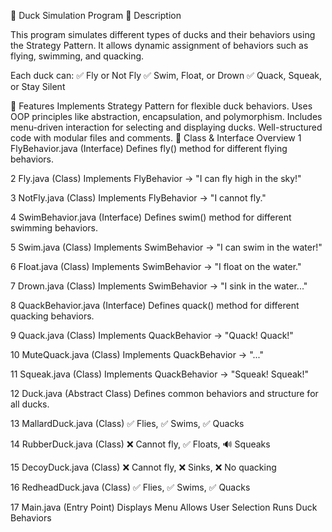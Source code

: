 
🦆 Duck Simulation Program
📌 Description
 


This program simulates different types of ducks and their behaviors using the Strategy Pattern. It allows dynamic assignment of behaviors such as flying, swimming, and quacking.

Each duck can: ✅ Fly or Not Fly
✅ Swim, Float, or Drown
✅ Quack, Squeak, or Stay Silent

🚀 Features
Implements Strategy Pattern for flexible duck behaviors.
Uses OOP principles like abstraction, encapsulation, and polymorphism.
Includes menu-driven interaction for selecting and displaying ducks.
Well-structured code with modular files and comments.
📂 Class & Interface Overview
1 FlyBehavior.java (Interface)
Defines fly() method for different flying behaviors.

2 Fly.java (Class)
Implements FlyBehavior → "I can fly high in the sky!"

3️ NotFly.java (Class)
Implements FlyBehavior → "I cannot fly."

4️ SwimBehavior.java (Interface)
Defines swim() method for different swimming behaviors.

5️ Swim.java (Class)
Implements SwimBehavior → "I can swim in the water!"

6️ Float.java (Class)
Implements SwimBehavior → "I float on the water."

7️ Drown.java (Class)
Implements SwimBehavior → "I sink in the water..."

8️ QuackBehavior.java (Interface)
Defines quack() method for different quacking behaviors.

9️ Quack.java (Class)
Implements QuackBehavior → "Quack! Quack!"

10 MuteQuack.java (Class)
Implements QuackBehavior → "..."

11 Squeak.java (Class)
Implements QuackBehavior → "Squeak! Squeak!"

12 Duck.java (Abstract Class)
Defines common behaviors and structure for all ducks.

13 MallardDuck.java (Class)
✅ Flies, ✅ Swims, ✅ Quacks

1️4 RubberDuck.java (Class)
❌ Cannot fly, ✅ Floats, 🔊 Squeaks

15 DecoyDuck.java (Class)
❌ Cannot fly, ❌ Sinks, ❌ No quacking

1️6 RedheadDuck.java (Class)
✅ Flies, ✅ Swims, ✅ Quacks

17 Main.java (Entry Point)
Displays Menu
Allows User Selection
Runs Duck Behaviors
 
